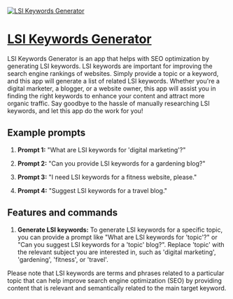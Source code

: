 [![LSI Keywords Generator](https://files.oaiusercontent.com/file-NrMe2I78zPPYTCVOgDkYTqwB?se=2123-10-19T01%3A56%3A53Z&sp=r&sv=2021-08-06&sr=b&rscc=max-age%3D31536000%2C%20immutable&rscd=attachment%3B%20filename%3D306121eb-ee97-4834-9fd9-37728a6bef9e.png&sig=l%2B%2BHgXE6ToC%2B2pEGzKGlg02H8OnVqYp3qj9J9KdNOP0%3D)](https://chat.openai.com/g/g-s9Ea8shaF-lsi-keywords-generator)

# [LSI Keywords Generator](https://chat.openai.com/g/g-s9Ea8shaF-lsi-keywords-generator)

LSI Keywords Generator is an app that helps with SEO optimization by generating LSI keywords. LSI keywords are important for improving the search engine rankings of websites. Simply provide a topic or a keyword, and this app will generate a list of related LSI keywords. Whether you're a digital marketer, a blogger, or a website owner, this app will assist you in finding the right keywords to enhance your content and attract more organic traffic. Say goodbye to the hassle of manually researching LSI keywords, and let this app do the work for you!

## Example prompts

1. **Prompt 1:** "What are LSI keywords for 'digital marketing'?"

2. **Prompt 2:** "Can you provide LSI keywords for a gardening blog?"

3. **Prompt 3:** "I need LSI keywords for a fitness website, please."

4. **Prompt 4:** "Suggest LSI keywords for a travel blog."

## Features and commands

1. **Generate LSI keywords:** To generate LSI keywords for a specific topic, you can provide a prompt like "What are LSI keywords for 'topic'?" or "Can you suggest LSI keywords for a 'topic' blog?". Replace 'topic' with the relevant subject you are interested in, such as 'digital marketing', 'gardening', 'fitness', or 'travel'. 

Please note that LSI keywords are terms and phrases related to a particular topic that can help improve search engine optimization (SEO) by providing content that is relevant and semantically related to the main target keyword.